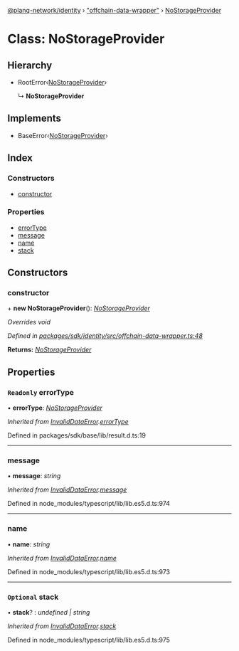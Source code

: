 [@planq-network/identity](../README.md) › ["offchain-data-wrapper"](../modules/_offchain_data_wrapper_.md) › [NoStorageProvider](_offchain_data_wrapper_.nostorageprovider.md)

# Class: NoStorageProvider

## Hierarchy

* RootError‹[NoStorageProvider](../enums/_offchain_data_wrapper_.offchainerrortypes.md#nostorageprovider)›

  ↳ **NoStorageProvider**

## Implements

* BaseError‹[NoStorageProvider](../enums/_offchain_data_wrapper_.offchainerrortypes.md#nostorageprovider)›

## Index

### Constructors

* [constructor](_offchain_data_wrapper_.nostorageprovider.md#constructor)

### Properties

* [errorType](_offchain_data_wrapper_.nostorageprovider.md#readonly-errortype)
* [message](_offchain_data_wrapper_.nostorageprovider.md#message)
* [name](_offchain_data_wrapper_.nostorageprovider.md#name)
* [stack](_offchain_data_wrapper_.nostorageprovider.md#optional-stack)

## Constructors

###  constructor

\+ **new NoStorageProvider**(): *[NoStorageProvider](_offchain_data_wrapper_.nostorageprovider.md)*

*Overrides void*

*Defined in [packages/sdk/identity/src/offchain-data-wrapper.ts:48](https://github.com/planq-network/planq-sdk/blob/master/packages/sdk/identity/src/offchain-data-wrapper.ts#L48)*

**Returns:** *[NoStorageProvider](_offchain_data_wrapper_.nostorageprovider.md)*

## Properties

### `Readonly` errorType

• **errorType**: *[NoStorageProvider](../enums/_offchain_data_wrapper_.offchainerrortypes.md#nostorageprovider)*

*Inherited from [InvalidDataError](_offchain_accessors_errors_.invaliddataerror.md).[errorType](_offchain_accessors_errors_.invaliddataerror.md#readonly-errortype)*

Defined in packages/sdk/base/lib/result.d.ts:19

___

###  message

• **message**: *string*

*Inherited from [InvalidDataError](_offchain_accessors_errors_.invaliddataerror.md).[message](_offchain_accessors_errors_.invaliddataerror.md#message)*

Defined in node_modules/typescript/lib/lib.es5.d.ts:974

___

###  name

• **name**: *string*

*Inherited from [InvalidDataError](_offchain_accessors_errors_.invaliddataerror.md).[name](_offchain_accessors_errors_.invaliddataerror.md#name)*

Defined in node_modules/typescript/lib/lib.es5.d.ts:973

___

### `Optional` stack

• **stack**? : *undefined | string*

*Inherited from [InvalidDataError](_offchain_accessors_errors_.invaliddataerror.md).[stack](_offchain_accessors_errors_.invaliddataerror.md#optional-stack)*

Defined in node_modules/typescript/lib/lib.es5.d.ts:975
